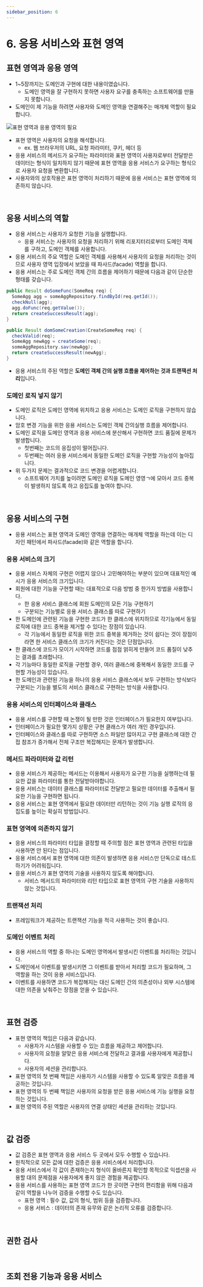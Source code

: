 ```yaml
---
sidebar_position: 6
---
```


# 6. 응용 서비스와 표현 영역

## 표현 영역과 응용 영역

- 1~5장까지는 도메인과 구현에 대한 내용이였습니다.
  - 도메인 영역을 잘 구현하지 못하면 사용자 요구를 충족하는 소프트웨어를 만들지 못합니다.
- 도메인이 제 기능을 하려면 사용자와 도메인 영역을 연결해주는 매개체 역할이 필요합니다.

![표현 영역과 응용 영역의 필요](https://user-images.githubusercontent.com/42582516/156258113-ac06c254-b130-4a04-a7d9-5de43d7df771.png)

- 표현 영역은 사용자의 요청을 해석합니다.
  - ex. 웹 브라우저의 URL, 요청 파라미터, 쿠키, 헤더 등
- 응용 서비스의 메서드가 요구하는 파라미터와 표현 영역이 사용자로부터 전달받은 데이터는 형식이 일치하지 않기 때문에 표현 영역을 응용 서비스가 요구하는 형식으로 사용자 요청을 변환합니다.
- 사용자와의 상호작용은 표현 영역이 처리하기 때문에 응용 서비스는 표현 영역에 의존하지 않습니다.

<br/>

## 응용 서비스의 역할

- 응용 서비스는 사용자가 요청한 기능을 실행합니다.
  - 응용 서비스는 사용자의 요청을 처리하기 위해 리포지터리로부터 도메인 객체를 구하고, 도메인 객체를 사용합니다.
- 응용 서비스의 주요 역할은 도메인 객체를 사용해서 사용자의 요청을 처리하는 것이므로 사용자 영역 입장에서 보았을 때 파사드(facade) 역할을 합니다.
- 응용 서비스는 주로 도메인 객체 간의 흐름을 제어하기 때문에 다음과 같이 단순한 형태를 갖습니다.

```java
public Result doSomeFunc(SomeReq req) {
  SomeAgg agg = someAggRepository.findById(req.getId());
  checkNull(agg);
  agg.doFunc(req.getValue());
  return createSuccessResult(agg);
}
```

```java
public Result domSomeCreation(CreateSomeReq req) {
  checkValid(req);
  SomeAgg newAgg = createSome(req);
  someAggRepository.sav(newAgg);
  return createSuccessResult(newAgg);
}
```

- 응용 서비스의 주된 역할은 **도메인 객체 간의 실행 흐름을 제어하는 것과 트랜잭션 처리**입니다.

### 도메인 로직 넣지 않기

- 도메인 로직은 도메인 영역에 위치하고 응용 서비스는 도메인 로직을 구현하지 않습니다.
- 암호 변경 기능을 위한 응용 서비스는 도메인 객체 간의실행 흐름을 제어합니다.
- 도메인 로직을 도메인 영역과 응용 서비스에 분산해서 구현하면 코드 품질에 문제가 발생합니다.
  - 첫번째는 코드의 응집성이 떨어집니다.
  - 두번째는 여러 응용 서비스에서 동일한 도메인 로직을 구현할 가능성이 높아집니다.
- 위 두가지 문제는 결과적으로 코드 변경을 어렵게합니다.
  - 소프트웨어 가치를 높이려면 도메인 로직을 도메인 영영ㄱ에 모아서 코드 중복이 발생하지 않도록 하고 응집도를 높여야 합니다.

<br/>

## 응용 서비스의 구현

- 응용 서비스는 표현 영역과 도메인 영역을 연결하는 매개체 역할을 하는데 이는 디자인 패턴에서 파사드(facade)와 같은 역할을 합니다.

### 응용 서비스의 크기

- 응용 서비스 자체의 구현은 어렵지 않으나 고민해야하는 부분이 있으며 대표적인 예시가 응용 서비스의 크기입니다.
- 회원에 대한 기능을 구현할 때는 대표적으로 다음 방범 중 한가지 방법을 사용합니다.
  - 한 응용 서비스 클래스에 회원 도메인의 모든 기능 구현하기
  - 구분되는 기능별로 응용 서비스 클래스를 따로 구현하기
- 한 도메인에 관련된 기능을 구현한 코드가 한 클래스에 위치하므로 각기능에서 동일 로직에 대한 코드 중복을 제거할 수 있다는 장점이 있습니다.
  - 각 기능에서 동일한 로직을 위한 코드 중복을 제거하는 것이 쉽다는 것이 장점이라면 한 서비스 클래스의 크기가 커진다는 것은 단점입니다.
- 한 클래스에 코드가 모이기 시작하면 코드를 점점 얽히게 만들어 코드 품질이 낮추는 결과를 초래합니다.
- 각 기능마다 동일한 로직을 구현할 경우, 여러 클래스에 중복해서 동일한 코드를 구현할 가능성이 있습니다.
- 한 도메인과 관련된 기능을 하나의 응용 서비스 클래스에서 보두 구현하는 방식보다 구분되는 기능을 별도의 서비스 클래스로 구현하는 방식을 사용합니다.

### 응용 서비스의 인터페이스와 클래스

- 응용 서비스를 구현할 때 논쟁이 될 만한 것은 인터페이스가 필요한지 여부입니다.
- 인터페이스가 필요한 몇가지 상황은 구현 클래스가 여러 개인 경우입니다.
- 인터페이스와 클래스를 따로 구현하면 소스 파일만 많아지고 구현 클래스에 대한 간접 참조가 증가해서 전체 구조만 복잡해지는 문제가 발생합니다.

### 메서드 파라미터와 값 리턴

- 응용 서비스가 제공하는 메서드는 이용해서 사용자가 요구한 기능을 실행하는데 필요한 값을 파라미터를 통한 전달받아야합니다.
- 응용 서비스는 데이터 클래스를 파라미터로 전달받고 필요한 데이터를 추출해서 필요한 기능을 구현하면 됩니다.
- 응용 서비스는 표현 영역에서 필요한 데이터만 리턴하는 것이 기능 실행 로직의 응집도를 높이는 확실히 방법입니다.

### 표현 영역에 의존하지 않기

- 응용 서비스의 파라미터 타입을 결정할 때 주의할 점은 표현 영역과 관련된 타입을 사용하면 안 된다는 점입니다.
- 응용 서비스에서 표현 영역에 대한 의존이 발생하면 응용 서비스만 단독으로 테스트하기가 어려워집니다.
- 응용 서비스가 표현 영역의 기술을 사용하지 않도록 해야합니다.
  - 서비스 메서드의 파라미터와 리턴 타입으로 표현 영역의 구현 기술을 사용하지 않는 것입니다.

### 트랜잭션 처리

- 프레임워크가 제공하는 트랜잭션 기능을 적극 사용하는 것이 좋습니다.

### 도메인 이벤트 처리

- 응용 서비스의 역할 중 하나는 도메인 영역에서 발생시킨 이벤트를 처리하는 것입니다.
- 도메인에서 이벤트를 발생시키면 그 이벤트를 받아서 처리할 코드가 필요하며, 그 역할을 하는 것이 응용 서비스입니다.
- 이벤트를 사용하면 코드가 복잡해지는 대신 도메인 간의 의존성이나 외부 시스템에 대한 의존을 낮춰주는 장점을 얻을 수 있습니다.

<br/>

## 표현 검증

- 표현 영역의 책임은 다음과 같습니다.
  - 사용자가 시스템을 사용할 수 있는 흐름을 제공하고 제어합니다.
  - 사용자의 요청을 알맞은 응용 서비스에 전달하고 결과를 사용자에게 제공합니다.
  - 사용자의 세션을 관리합니다.
- 표현 영역의 첫 번째 책임은 사용자가 시스템을 사용할 수 있도록 알맞은 흐름을 제공하는 것입니다.
- 표현 영역의 두 번째 책임은 사용자의 요청을 받은 응용 서비스에 기능 실행을 요청하는 것입니다.
- 표현 영역의 주된 역할은 사용자의 연결 상태인 세션을 관리하는 것입니다.

<br/>

## 값 검증

- 값 검증은 표현 영역과 응용 서비스 두 곳에서 모두 수행할 수 있습니다.
- 원칙적으로 모든 값에 대한 검증은 응용 서비스에서 처리합니다.
- 응용 서비스에서 각 값이 존재하는지 형식이 올바른지 확인할 목적으로 익셉션을 사용할 대의 문제점을 사용자에게 좋지 않은 경험을 제공합니다.
- 응용 서비스를 사용하는 표현 영역 코드가 한 곳이면 구현의 편리함을 위해 다음과 같이 역할을 나누어 검증을 수행할 수도 있습니다.
  - 표현 영역 : 필수 값, 값의 형식, 범위 등을 검증합니다.
  - 응용 서비스 : 데이터의 존재 유무와 같은 논리적 오류를 검증합니다.

<br/>

## 권한 검사

<br/>

## 조회 전용 기능과 응용 서비스
